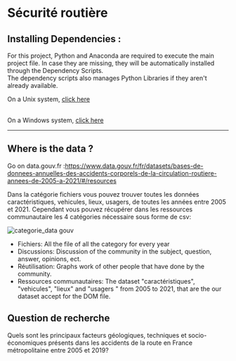 # Sécurité routière

## Installing Dependencies :  

For this project, Python and Anaconda are required to execute the main project file. In case they are missing, they will be automatically installed through the Dependency Scripts.  
The dependency scripts also manages Python Libraries if they aren't already available.  

On a Unix system, [click here](https://github.com/Warnex04/Projet-DataVis.2/blob/main/Scripts/Dependency%20Scripts/create_env.sh)  
<br>

On a Windows system, [click here](https://github.com/Warnex04/Projet-DataVis.2/blob/main/Scripts/Dependency%20Scripts/create_env.ps1)  

---

## Where is the data ?

Go on data.gouv.fr :https://www.data.gouv.fr/fr/datasets/bases-de-donnees-annuelles-des-accidents-corporels-de-la-circulation-routiere-annees-de-2005-a-2021/#/resources 

Dans la catégorie fichiers vous pouvez trouver toutes les données caractéristiques, vehicules, lieux, usagers, de toutes les années entre 2005 et 2021. Cependant vous pouvez récupérer dans les ressources communautaire les 4 catégories nécessaire sous forme de csv: 

![categorie_data gouv](https://user-images.githubusercontent.com/125503955/236210504-2d3cb6bc-cb96-43d2-9bec-6dc01dae04d3.png)

- Fichiers: All the file of all the category for every year
- Discussions: Discussion of the community in the subject, question, answer, opinions, ect.
- Réutilisation: Graphs work of other people that have done by the community.
- Ressources communautaires: The dataset  "caractéristiques", "vehicules", "lieux" and "usagers " from 2005 to 2021, that are the our dataset accept for the DOM file.


## Question de recherche

Quels sont les principaux facteurs géologiques, techniques et socio-économiques présents dans les accidents de la route en France métropolitaine entre 2005 et 2019?


